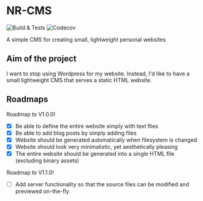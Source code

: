 # NR-CMS

![Build & Tests](https://github.com/naresh97/nr-cms/actions/workflows/rust.yml/badge.svg) ![Codecov](https://img.shields.io/codecov/c/github/naresh97/nr-cms)

A simple CMS for creating small, lightweight personal websites

## Aim of the project

I want to stop using Wordpress for my website. Instead, I'd
like to have a small lightweight CMS that serves a static HTML website.

## Roadmaps

Roadmap to V1.0.0!

- [x] Be able to define the entire website simply with text flies
- [x] Be able to add blog posts by simply adding files
- [x] Website should be generated automatically when filesystem is changed
- [x] Website should look very minimalistic, yet aesthetically pleasing
- [x] The entire website should be generated into a single HTML file (excluding binary assets)

Roadmap to V1.1.0!

- [ ] Add server functionality so that the source files can be modified and previewed on-the-fly